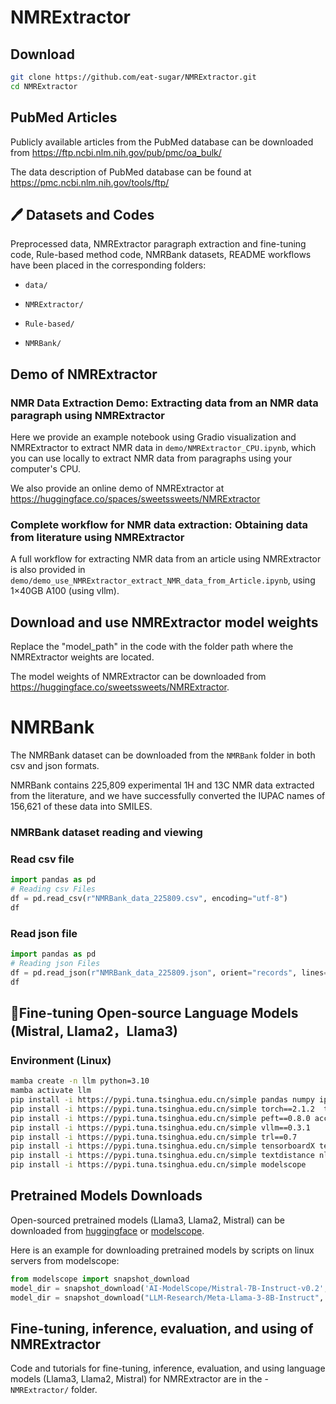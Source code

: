 # NMRExtractor

## Download
```bash
git clone https://github.com/eat-sugar/NMRExtractor.git
cd NMRExtractor
```
## PubMed Articles
Publicly available articles from the PubMed database can be downloaded from https://ftp.ncbi.nlm.nih.gov/pub/pmc/oa_bulk/

The data description of PubMed database can be found at https://pmc.ncbi.nlm.nih.gov/tools/ftp/

## 🖊 Datasets and Codes

Preprocessed data, NMRExtractor paragraph extraction and fine-tuning code, Rule-based method code, NMRBank datasets, README workflows have been placed in the corresponding folders:

- ```data/```

- ```NMRExtractor/```

- ```Rule-based/```

- ```NMRBank/```


##  Demo of NMRExtractor

### NMR Data Extraction Demo: Extracting data from an NMR data paragraph using NMRExtractor
Here we provide an example notebook using Gradio visualization and NMRExtractor to extract NMR data in ```demo/NMRExtractor_CPU.ipynb```, which you can use locally to extract NMR data from paragraphs using your computer's CPU.

We also provide an online demo of NMRExtractor at https://huggingface.co/spaces/sweetssweets/NMRExtractor

### Complete workflow for NMR data extraction: Obtaining data from literature using NMRExtractor
A full workflow for extracting NMR data from an article using NMRExtractor is also provided in ```demo/demo_use_NMRExtractor_extract_NMR_data_from_Article.ipynb```, using 1×40GB A100 (using vllm).


## Download and use NMRExtractor model weights

Replace the "model_path" in the code with the folder path where the NMRExtractor weights are located.

The model weights of NMRExtractor can be downloaded from 
https://huggingface.co/sweetssweets/NMRExtractor. 

# NMRBank
The NMRBank dataset can be downloaded from the ```NMRBank``` folder in both csv and json formats.

NMRBank contains 225,809 experimental 1H and 13C NMR data extracted from the literature, and we have successfully converted the IUPAC names of 156,621 of these data into SMILES.
### NMRBank dataset reading and viewing

### Read csv file
```python
import pandas as pd
# Reading csv Files
df = pd.read_csv(r"NMRBank_data_225809.csv", encoding="utf-8")
df
```

### Read json file
```python
import pandas as pd
# Reading json Files
df = pd.read_json(r"NMRBank_data_225809.json", orient="records", lines=True)
df
```

## 📀Fine-tuning Open-source Language Models (Mistral, Llama2，Llama3) 

### Environment (Linux)
```bash
mamba create -n llm python=3.10
mamba activate llm 
pip install -i https://pypi.tuna.tsinghua.edu.cn/simple pandas numpy ipywidgets tqdm
pip install -i https://pypi.tuna.tsinghua.edu.cn/simple torch==2.1.2  transformers==4.38.2 datasets tiktoken wandb==0.11 openpyxl
pip install -i https://pypi.tuna.tsinghua.edu.cn/simple peft==0.8.0 accelerate bitsandbytes safetensors jsonlines
pip install -i https://pypi.tuna.tsinghua.edu.cn/simple vllm==0.3.1
pip install -i https://pypi.tuna.tsinghua.edu.cn/simple trl==0.7
pip install -i https://pypi.tuna.tsinghua.edu.cn/simple tensorboardX tensorboard
pip install -i https://pypi.tuna.tsinghua.edu.cn/simple textdistance nltk matplotlib seaborn seqeval
pip install -i https://pypi.tuna.tsinghua.edu.cn/simple modelscope
```

## Pretrained Models Downloads

Open-sourced pretrained models (Llama3, Llama2, Mistral) can be downloaded from [huggingface](https://huggingface.co/models) or [modelscope](https://www.modelscope.cn/models).

Here is an example for downloading pretrained models by scripts on linux servers from modelscope:
```python
from modelscope import snapshot_download
model_dir = snapshot_download('AI-ModelScope/Mistral-7B-Instruct-v0.2', revision='master', cache_dir='/home/pretrained_models')
model_dir = snapshot_download("LLM-Research/Meta-Llama-3-8B-Instruct", revision='master', cache_dir='/home/pretrained_models')
```

## Fine-tuning, inference, evaluation, and using of NMRExtractor

Code and tutorials for fine-tuning, inference, evaluation, and using language models (Llama3, Llama2, Mistral) for NMRExtractor are in the - ```NMRExtractor/``` folder.
